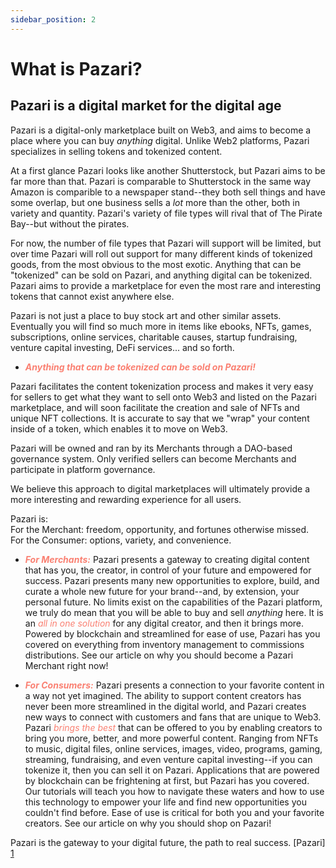 ```yaml
---
sidebar_position: 2
---
```


# What is Pazari?

## Pazari is a digital market for the digital age
Pazari is a digital-only marketplace built on Web3, and aims to become a place where you can buy *anything* digital. Unlike Web2 platforms, Pazari specializes in selling tokens and tokenized content.

At a first glance Pazari looks like another Shutterstock, but Pazari aims to be far more than that. Pazari is comparable to Shutterstock in the same way Amazon is comparible to a newspaper stand--they both sell things and have some overlap, but one business sells a *lot* more than the other, both in variety and quantity. Pazari's variety of file types will rival that of The Pirate Bay--but without the pirates.

For now, the number of file types that Pazari will support will be limited, but over time Pazari will roll out support for many different kinds of tokenized goods, from the most obvious to the most exotic. Anything that can be "tokenized" can be sold on Pazari, and anything digital can be tokenized. Pazari aims to provide a marketplace for even the most rare and interesting tokens that cannot exist anywhere else.

Pazari is not just a place to buy stock art and other similar assets. Eventually you will find so much more in items like ebooks, NFTs, games, subscriptions, online services, charitable causes, startup fundraising, venture capital investing, DeFi services... and so forth.

* ***<font color='salmon'>Anything that can be tokenized can be sold on Pazari!</font>*** 

Pazari facilitates the content tokenization process and makes it very easy for sellers to get what they want to sell onto Web3 and listed on the Pazari marketplace, and will soon facilitate the creation and sale of NFTs and unique NFT collections. It is accurate to say that we "wrap" your content inside of a token, which enables it to move on Web3.

Pazari will be owned and ran by its Merchants through a DAO-based governance system. Only verified sellers can become Merchants and participate in platform governance.

We believe this approach to digital marketplaces will ultimately provide a more interesting and rewarding experience for all users.

Pazari is:<br/>
For the Merchant: freedom, opportunity, and fortunes otherwise missed.<br/>
For the Consumer: options, variety, and convenience.

* ***<font color='salmon'>For Merchants:</font>*** Pazari presents a gateway to creating digital content that has you, the creator, in control of your future and empowered for success. Pazari presents many new opportunities to explore, build, and curate a whole new future for your brand--and, by extension, your personal future. No limits exist on the capabilities of the Pazari platform, we truly do mean that you will be able to buy and sell *anything* here. It is an <font color='salmon'>*all in one solution*</font> for any digital creator, and then it brings more. Powered by blockchain and streamlined for ease of use, Pazari has you covered on everything from inventory management to commissions distributions. See our article on why you should become a Pazari Merchant right now!

* ***<font color='salmon'>For Consumers:</font>*** Pazari presents a connection to your favorite content in a way not yet imagined. The ability to support content creators has never been more streamlined in the digital world, and Pazari creates new ways to connect with customers and fans that are unique to Web3. Pazari <font color='salmon'>*brings the best*</font> that can be offered to you by enabling creators to bring you more, better, and more powerful content. Ranging from NFTs to music, digital files, online services, images, video, programs, gaming, streaming, fundraising, and even venture capital investing--if you can tokenize it, then you can sell it on Pazari. Applications that are powered by blockchain can be frightening at first, but Pazari has you covered. Our tutorials will teach you how to navigate these waters and how to use this technology to empower your life and find new opportunities you couldn't find before. Ease of use is critical for both you and your favorite creators. See our article on why you should shop on Pazari!


Pazari is the gateway to your digital future, the path to real success. [Pazari] [1]

[1]: pazari.io
